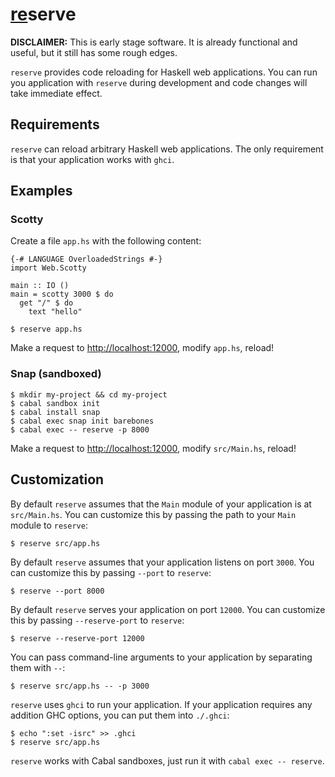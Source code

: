 # [re](https://github.com/sol/reserve#readme)serve
**DISCLAIMER:** This is early stage software.  It is already functional and
useful, but it still has some rough edges.

`reserve` provides code reloading for Haskell web applications.  You can run
you application with `reserve` during development and code changes will take
immediate effect.

## Requirements

`reserve` can reload arbitrary Haskell web applications.  The only requirement
is that your application works with `ghci`.

## Examples

### Scotty

Create a file `app.hs` with the following content:

~~~ {.haskell}
{-# LANGUAGE OverloadedStrings #-}
import Web.Scotty

main :: IO ()
main = scotty 3000 $ do
  get "/" $ do
    text "hello"
~~~

```
$ reserve app.hs
```

Make a request to <http://localhost:12000>, modify `app.hs`, reload!

### Snap (sandboxed)

```
$ mkdir my-project && cd my-project
$ cabal sandbox init
$ cabal install snap
$ cabal exec snap init barebones
$ cabal exec -- reserve -p 8000
```

Make a request to <http://localhost:12000>, modify `src/Main.hs`, reload!

## Customization

By default `reserve` assumes that the `Main` module of your application is at
`src/Main.hs`.  You can customize this by passing the path to your `Main`
module to `reserve`:

```
$ reserve src/app.hs
```

By default `reserve` assumes that your application listens on port `3000`.  You
can customize this by passing `--port` to `reserve`:

```
$ reserve --port 8000
```

By default `reserve` serves your application on port `12000`.  You can
customize this by passing `--reserve-port` to `reserve`:

```
$ reserve --reserve-port 12000
```

You can pass command-line arguments to your application by separating them with
`--`:

```
$ reserve src/app.hs -- -p 3000
```

`reserve` uses `ghci` to run your application.  If your application requires
any addition GHC options, you can put them into `./.ghci`:

```
$ echo ":set -isrc" >> .ghci
$ reserve src/app.hs
```

`reserve` works with Cabal sandboxes, just run it with `cabal exec -- reserve`.

